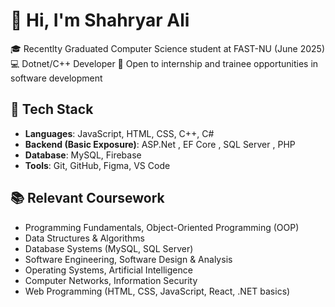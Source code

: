 # 👋 Hi, I'm Shahryar Ali

🎓 Recentlty Graduated Computer Science student at FAST-NU (June 2025)  
💻 Dotnet/C++ Developer
🔎 Open to internship and trainee opportunities in software  development


## 🔧 Tech Stack

- **Languages**: JavaScript, HTML, CSS, C++, C#
- **Backend (Basic Exposure)**: ASP.Net , EF Core , SQL Server , PHP
- **Database**: MySQL, Firebase
- **Tools**: Git, GitHub, Figma, VS Code 


## 📚 Relevant Coursework
- Programming Fundamentals, Object-Oriented Programming (OOP)
- Data Structures & Algorithms
- Database Systems (MySQL, SQL Server)
- Software Engineering, Software Design & Analysis
- Operating Systems, Artificial Intelligence
- Computer Networks, Information Security
- Web Programming (HTML, CSS, JavaScript, React, .NET basics)
